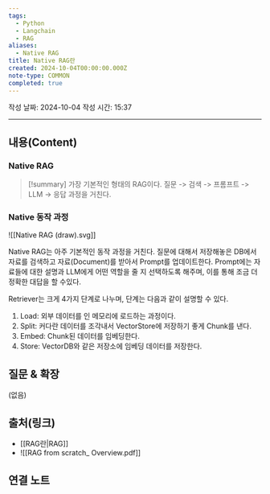 ```yaml
---
tags:
  - Python
  - Langchain
  - RAG
aliases:
  - Native RAG
title: Native RAG란
created: 2024-10-04T00:00:00.000Z
note-type: COMMON
completed: true
---
```

작성 날짜: 2024-10-04
작성 시간: 15:37


----
## 내용(Content)

### Native RAG

>[!summary]
>가장 기본적인 형태의 RAG이다. 질문 -> 검색 -> 프롬프트 -> LLM -> 응답 과정을 거친다.


### Native 동작 과정

![[Native RAG (draw).svg]]

Native RAG는 아주 기본적인 동작 과정을 거친다. 질문에 대해서 저장해놓은 DB에서 자료를 검색하고 자료(Document)를 받아서 Prompt를 업데이트한다. Prompt에는 자료들에 대한 설명과 LLM에게 어떤 역할을 줄 지 선택하도록 해주며, 이를 통해 조금 더 정확한 대답을 할 수있다.

Retriever는 크게 4가지 단계로 나누며, 단계는 다음과 같이 설명할 수 있다.

1. Load: 외부 데이터를 인 메모리에 로드하는 과정이다.
2. Split: 커다란 데이터를 조각내서 VectorStore에 저장하기 좋게 Chunk를 낸다.
3. Embed: Chunk된 데이터를 임베딩한다.
4. Store: VectorDB와 같은 저장소에 임베딩 데이터를 저장한다.

## 질문 & 확장

(없음)

## 출처(링크)

- [[RAG란|RAG]]
- ![[RAG from scratch_ Overview.pdf]]
## 연결 노트










